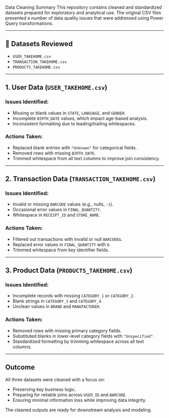 Data Cleaning Summary
This repository contains cleaned and standardized datasets prepared for exploratory and analytical use. The original CSV files presented a number of data quality issues that were addressed using Power Query transformations.

---
## 📁 Datasets Reviewed

- `USER_TAKEHOME.csv`
- `TRANSACTION_TAKEHOME.csv`
- `PRODUCTS_TAKEHOME.csv`
---

## 1. User Data (`USER_TAKEHOME.csv`)
### Issues Identified:
- Missing or blank values in `STATE`, `LANGUAGE`, and `GENDER`.
- Incomplete `BIRTH_DATE` values, which impact age-based analysis.
- Inconsistent formatting due to leading/trailing whitespaces.
### Actions Taken:
- Replaced blank entries with `"Unknown"` for categorical fields.
- Removed rows with missing `BIRTH_DATE`.
- Trimmed whitespace from all text columns to improve join consistency.
---

## 2. Transaction Data (`TRANSACTION_TAKEHOME.csv`)
### Issues Identified:
- Invalid or missing `BARCODE` values (e.g., nulls, `-1`).
- Occasional error values in `FINAL_QUANTITY`.
- Whitespace in `RECEIPT_ID` and `STORE_NAME`.
### Actions Taken:
- Filtered out transactions with invalid or null `BARCODE`s.
- Replaced error values in `FINAL_QUANTITY` with `0`.
- Trimmed whitespace from key identifier fields.
---

## 3. Product Data (`PRODUCTS_TAKEHOME.csv`)
### Issues Identified:
- Incomplete records with missing `CATEGORY_1` or `CATEGORY_2`.
- Blank strings in `CATEGORY_3` and `CATEGORY_4`.
- Unclean values in `BRAND` and `MANUFACTURER`.
### Actions Taken:
- Removed rows with missing primary category fields.
- Substituted blanks in lower-level category fields with `"Unspecified"`.
- Standardized formatting by trimming whitespace across all text columns.
---
##  Outcome
All three datasets were cleaned with a focus on:
- Preserving key business logic.
- Preparing for reliable joins across `USER_ID` and `BARCODE`.
- Ensuring minimal information loss while improving data integrity.

The cleaned outputs are ready for downstream analysis and modeling.

